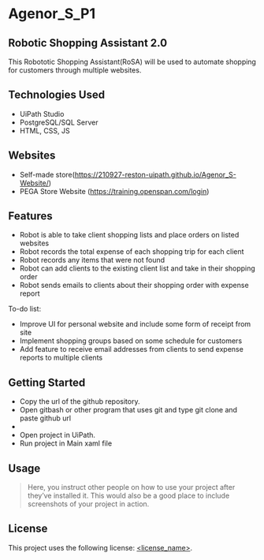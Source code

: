 # Agenor_S_P1

## Robotic Shopping Assistant 2.0

This Robototic Shopping Assistant(RoSA) will be used to automate shopping for customers through multiple websites.

## Technologies Used

* UiPath Studio
* PostgreSQL/SQL Server
* HTML, CSS, JS

## Websites
* Self-made store(https://210927-reston-uipath.github.io/Agenor_S-Website/)
* PEGA Store Website (https://training.openspan.com/login)

## Features

* Robot is able to take client shopping lists and place orders on listed websites
* Robot records the total expense of each shopping trip for each client
* Robot records any items that were not found
* Robot can add clients to the existing client list and take in their shopping order
* Robot sends emails to clients about their shopping order with expense report

To-do list:
* Improve UI for personal website and include some form of receipt from site
* Implement shopping groups based on some schedule for customers
* Add feature to receive email addresses from clients to send expense reports to multiple clients


## Getting Started

* Copy the url of the github repository.
* Open gitbash or other program that uses git and type git clone and paste github url
* 
* Open project in UiPath.
* Run project in Main xaml file

## Usage

> Here, you instruct other people on how to use your project after they’ve installed it. This would also be a good place to include screenshots of your project in action.


## License

This project uses the following license: [<license_name>](<link>).


